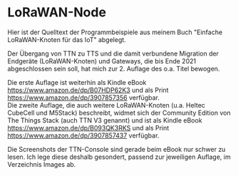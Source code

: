 # LoRaWAN-Node

Hier ist der Quelltext der Programmbeispiele aus meinem Buch "Einfache LoRaWAN-Knoten für das IoT" abgelegt.

Der Übergang von TTN zu TTS und die damit verbundene Migration der Endgeräte (LoRaWAN-Knoten) und Gateways, die bis Ende 2021 abgeschlossen sein soll, hat mich zur 2. Auflage des o.a. Titel bewogen.

Die erste Auflage ist weiterhin als Kindle eBook https://www.amazon.de/dp/B07HDP62K3 und als Print https://www.amazon.de/dp/3907857356 verfügbar.  
Die zweite Auflage, die auch weitere LoRaWAN-Knoten (u.a. Heltec CubeCell und M5Stack) beschreibt, widmet sich der Community Edition von The Things Stack (auch TTN V3 genannt) und ist als Kindle eBook https://www.amazon.de/dp/B093QK3RKS und als Print https://www.amazon.de/dp/3907857437 verfügbar.

Die Screenshots der TTN-Console sind gerade beim eBook nur schwer zu lesen. Ich lege diese deshalb gesondert, passend zur jeweiligen Auflage, im Verzeichnis Images ab.

